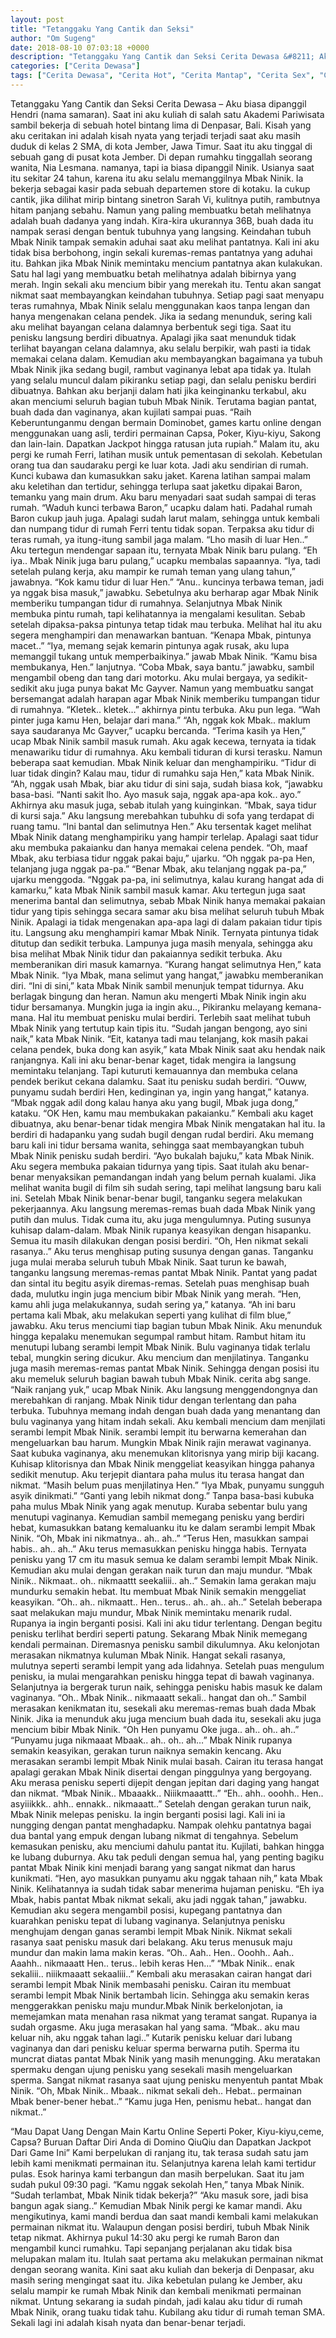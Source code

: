 ```yaml
---
layout: post
title: "Tetanggaku Yang Cantik dan Seksi"
author: "Om Sugeng"
date: 2018-08-10 07:03:18 +0000
description: "Tetanggaku Yang Cantik dan Seksi Cerita Dewasa &#8211; Aku biasa dipanggil Hendri (nama samaran). Saat ini aku kuliah di salah satu Akademi Pariwisata sambil bekerja di sebuah hotel bintang lima di D..."
categories: ["Cerita Dewasa"]
tags: ["Cerita Dewasa", "Cerita Hot", "Cerita Mantap", "Cerita Sex", "Cinta Hanya Nafsu", "Cinta Terlarang"]
---
```



Tetanggaku Yang Cantik dan Seksi
Cerita Dewasa &#8211; Aku biasa dipanggil Hendri (nama samaran). Saat ini aku kuliah di salah satu Akademi Pariwisata sambil bekerja di sebuah hotel bintang lima di Denpasar, Bali. Kisah yang aku ceritakan ini adalah kisah nyata yang terjadi terjadi saat aku masih duduk di kelas 2 SMA, di kota Jember, Jawa Timur.
Saat itu aku tinggal di sebuah gang di pusat kota Jember. Di depan rumahku tinggallah seorang wanita, Nia Lesmana. namanya, tapi ia biasa dipanggil Ninik. Usianya saat itu sekitar 24 tahun, karena itu aku selalu memanggilnya Mbak Ninik. Ia bekerja sebagai kasir pada sebuah departemen store di kotaku. Ia cukup cantik, jika dilihat mirip bintang sinetron Sarah Vi, kulitnya putih, rambutnya hitam panjang sebahu.
Namun yang paling membuatku betah melihatnya adalah buah dadanya yang indah. Kira-kira ukurannya 36B, buah dada itu nampak serasi dengan bentuk tubuhnya yang langsing.
Keindahan tubuh Mbak Ninik tampak semakin aduhai saat aku melihat pantatnya. Kali ini aku tidak bisa berbohong, ingin sekali kuremas-remas pantatnya yang aduhai itu. Bahkan jika Mbak Ninik memintaku mencium pantatnya akan kulakukan. Satu hal lagi yang membuatku betah melihatnya adalah bibirnya yang merah. Ingin sekali aku mencium bibir yang merekah itu. Tentu akan sangat nikmat saat membayangkan keindahan tubuhnya.
Setiap pagi saat menyapu teras rumahnya, Mbak Ninik selalu menggunakan kaos tanpa lengan dan hanya mengenakan celana pendek. Jika ia sedang menunduk, sering kali aku melihat bayangan celana dalamnya berbentuk segi tiga. Saat itu penisku langsung berdiri dibuatnya. Apalagi jika saat menunduk tidak terlihat bayangan celana dalamnya, aku selalu berpikir, wah pasti ia tidak memakai celana dalam.
Kemudian aku membayangkan bagaimana ya tubuh Mbak Ninik jika sedang bugil, rambut vaginanya lebat apa tidak ya. Itulah yang selalu muncul dalam pikiranku setiap pagi, dan selalu penisku berdiri dibuatnya. Bahkan aku berjanji dalam hati jika keinginanku terkabul, aku akan menciumi seluruh bagian tubuh Mbak Ninik. Terutama bagian pantat, buah dada dan vaginanya, akan kujilati sampai puas.
“Raih Keberuntunganmu dengan bermain Dominobet, games kartu online dengan menggunakan uang asli, terdiri permainan Capsa, Poker, Kiyu-kiyu, Sakong dan lain-lain. Dapatkan Jackpot hingga ratusan juta rupiah.”
Malam itu, aku pergi ke rumah Ferri, latihan musik untuk pementasan di sekolah. Kebetulan orang tua dan saudaraku pergi ke luar kota. Jadi aku sendirian di rumah. Kunci kubawa dan kumasukkan saku jaket. Karena latihan sampai malam aku keletihan dan tertidur, sehingga terlupa saat jaketku dipakai Baron, temanku yang main drum. Aku baru menyadari saat sudah sampai di teras rumah.
“Waduh kunci terbawa Baron,” ucapku dalam hati. Padahal rumah Baron cukup jauh juga. Apalagi sudah larut malam, sehingga untuk kembali dan numpang tidur di rumah Ferri tentu tidak sopan. Terpaksa aku tidur di teras rumah, ya itung-itung sambil jaga malam.
“Lho masih di luar Hen..” Aku tertegun mendengar sapaan itu, ternyata Mbak Ninik baru pulang.
“Eh iya.. Mbak Ninik juga baru pulang,” ucapku membalas sapaannya. “Iya, tadi setelah pulang kerja, aku mampir ke rumah teman yang ulang tahun,” jawabnya.
“Kok kamu tidur di luar Hen.”
“Anu.. kuncinya terbawa teman, jadi ya nggak bisa masuk,” jawabku. Sebetulnya aku berharap agar Mbak Ninik memberiku tumpangan tidur di rumahnya. Selanjutnya Mbak Ninik membuka pintu rumah, tapi kelihatannya ia mengalami kesulitan. Sebab setelah dipaksa-paksa pintunya tetap tidak mau terbuka. Melihat hal itu aku segera menghampiri dan menawarkan bantuan.
“Kenapa Mbak, pintunya macet..”
“Iya, memang sejak kemarin pintunya agak rusak, aku lupa memanggil tukang untuk memperbaikinya.” jawab Mbak Ninik.
“Kamu bisa membukanya, Hen.” lanjutnya.
“Coba Mbak, saya bantu.” jawabku, sambil mengambil obeng dan tang dari motorku.
Aku mulai bergaya, ya sedikit-sedikit aku juga punya bakat Mc Gayver. Namun yang membuatku sangat bersemangat adalah harapan agar Mbak Ninik memberiku tumpangan tidur di rumahnya.
“Kletek.. kletek…” akhirnya pintu terbuka. Aku pun lega.
“Wah pinter juga kamu Hen, belajar dari mana.”
“Ah, nggak kok Mbak.. maklum saya saudaranya Mc Gayver,” ucapku bercanda.
“Terima kasih ya Hen,” ucap Mbak Ninik sambil masuk rumah.
Aku agak kecewa, ternyata ia tidak menawariku tidur di rumahnya. Aku kembali tiduran di kursi terasku. Namun beberapa saat kemudian. Mbak Ninik keluar dan menghampiriku.
“Tidur di luar tidak dingin? Kalau mau, tidur di rumahku saja Hen,” kata Mbak Ninik.
“Ah, nggak usah Mbak, biar aku tidur di sini saja, sudah biasa kok, “jawabku basa-basi.
“Nanti sakit lho. Ayo masuk saja, nggak apa-apa kok.. ayo.”
Akhirnya aku masuk juga, sebab itulah yang kuinginkan.
“Mbak, saya tidur di kursi saja.”
Aku langsung merebahkan tubuhku di sofa yang terdapat di ruang tamu.
“Ini bantal dan selimutnya Hen.”
Aku tersentak kaget melihat Mbak Ninik datang menghampiriku yang hampir terlelap. Apalagi saat tidur aku membuka pakaianku dan hanya memakai celena pendek.
“Oh, maaf Mbak, aku terbiasa tidur nggak pakai baju,” ujarku.
“Oh nggak pa-pa Hen, telanjang juga nggak pa-pa.”
“Benar Mbak, aku telanjang nggak pa-pa,” ujarku menggoda.
“Nggak pa-pa, ini selimutnya, kalau kurang hangat ada di kamarku,” kata Mbak Ninik sambil masuk kamar.
Aku tertegun juga saat menerima bantal dan selimutnya, sebab Mbak Ninik hanya memakai pakaian tidur yang tipis sehingga secara samar aku bisa melihat seluruh tubuh Mbak Ninik. Apalagi ia tidak mengenakan apa-apa lagi di dalam pakaian tidur tipis itu.
Langsung aku menghampiri kamar Mbak Ninik. Ternyata pintunya tidak ditutup dan sedikit terbuka. Lampunya juga masih menyala, sehingga aku bisa melihat Mbak Ninik tidur dan pakaiannya sedikit terbuka. Aku memberanikan diri masuk kamarnya.
“Kurang hangat selimutnya Hen,” kata Mbak Ninik.
“Iya Mbak, mana selimut yang hangat,” jawabku memberanikan diri.
“Ini di sini,” kata Mbak Ninik sambil menunjuk tempat tidurnya.
Aku berlagak bingung dan heran. Namun aku mengerti Mbak Ninik ingin aku tidur bersamanya. Mungkin juga ia ingin aku.., Pikiranku melayang kemana-mana. Hal itu membuat penisku mulai berdiri. Terlebih saat melihat tubuh Mbak Ninik yang tertutup kain tipis itu.
“Sudah jangan bengong, ayo sini naik,” kata Mbak Ninik.
“Eit, katanya tadi mau telanjang, kok masih pakai celana pendek, buka dong kan asyik,” kata Mbak Ninik saat aku hendak naik ranjangnya.
Kali ini aku benar-benar kaget, tidak mengira ia langsung memintaku telanjang. Tapi kuturuti kemauannya dan membuka celana pendek berikut cekana dalamku. Saat itu penisku sudah berdiri.
“Ouww, punyamu sudah berdiri Hen, kedinginan ya, ingin yang hangat,” katanya.
“Mbak nggak adil dong kalau hanya aku yang bugil, Mbak juga dong,” kataku.
“OK Hen, kamu mau membukakan pakaianku.”
Kembali aku kaget dibuatnya, aku benar-benar tidak mengira Mbak Ninik mengatakan hal itu. Ia berdiri di hadapanku yang sudah bugil dengan rudal berdiri. Aku memang baru kali ini tidur bersama wanita, sehingga saat membayangkan tubuh Mbak Ninik penisku sudah berdiri.
“Ayo bukalah bajuku,” kata Mbak Ninik.
Aku segera membuka pakaian tidurnya yang tipis. Saat itulah aku benar-benar menyaksikan pemandangan indah yang belum pernah kualami. Jika melihat wanita bugil di film sih sudah sering, tapi melihat langsung baru kali ini.
Setelah Mbak Ninik benar-benar bugil, tanganku segera melakukan pekerjaannya. Aku langsung meremas-remas buah dada Mbak Ninik yang putih dan mulus. Tidak cuma itu, aku juga mengulumnya. Puting susunya kuhisap dalam-dalam. Mbak Ninik rupanya keasyikan dengan hisapanku. Semua itu masih dilakukan dengan posisi berdiri.
“Oh, Hen nikmat sekali rasanya..”
Aku terus menghisap puting susunya dengan ganas. Tanganku juga mulai meraba seluruh tubuh Mbak Ninik. Saat turun ke bawah, tanganku langsung meremas-remas pantat Mbak Ninik. Pantat yang padat dan sintal itu begitu asyik diremas-remas. Setelah puas menghisap buah dada, mulutku ingin juga mencium bibir Mbak Ninik yang merah.
“Hen, kamu ahli juga melakukannya, sudah sering ya,” katanya.
“Ah ini baru pertama kali Mbak, aku melakukan seperti yang kulihat di film blue,” jawabku.
Aku terus menciumi tiap bagian tubun Mbak Ninik. Aku menunduk hingga kepalaku menemukan segumpal rambut hitam. Rambut hitam itu menutupi lubang serambi lempit Mbak Ninik. Bulu vaginanya tidak terlalu tebal, mungkin sering dicukur. Aku mencium dan menjilatinya. Tanganku juga masih meremas-remas pantat Mbak Ninik. Sehingga dengan posisi itu aku memeluk seluruh bagian bawah tubuh Mbak Ninik. cerita abg sange.
“Naik ranjang yuk,” ucap Mbak Ninik.
Aku langsung menggendongnya dan merebahkan di ranjang. Mbak Ninik tidur dengan terlentang dan paha terbuka. Tubuhnya memang indah dengan buah dada yang menantang dan bulu vaginanya yang hitam indah sekali. Aku kembali mencium dam menjilati serambi lempit Mbak Ninik. serambi lempit itu berwarna kemerahan dan mengeluarkan bau harum.
Mungkin Mbak Ninik rajin merawat vaginanya. Saat kubuka vaginanya, aku menemukan klitorisnya yang mirip biji kacang. Kuhisap klitorisnya dan Mbak Ninik menggeliat keasyikan hingga pahanya sedikit menutup. Aku terjepit diantara paha mulus itu terasa hangat dan nikmat.
“Masih belum puas menjilatinya Hen.”
“Iya Mbak, punyamu sungguh asyik dinikmati.”
“Ganti yang lebih nikmat dong.”
Tanpa basa-basi kubuka paha mulus Mbak Ninik yang agak menutup. Kuraba sebentar bulu yang menutupi vaginanya. Kemudian sambil memegang penisku yang berdiri hebat, kumasukkan batang kemaluanku itu ke dalam serambi lempit Mbak Ninik.
“Oh, Mbak ini nikmatnya.. ah.. ah..”
“Terus Hen, masukkan sampai habis.. ah.. ah..”
Aku terus memasukkan penisku hingga habis. Ternyata penisku yang 17 cm itu masuk semua ke dalam serambi lempit Mbak Ninik. Kemudian aku mulai dengan gerakan naik turun dan maju mundur.
“Mbak Ninik.. Nikmaat.. oh.. nikmaattt seekaliii.. ah..”
Semakin lama gerakan maju mundurku semakin hebat. Itu membuat Mbak Ninik semakin menggeliat keasyikan.
“Oh.. ah.. nikmaatt.. Hen.. terus.. ah.. ah.. ah..”
Setelah beberapa saat melakukan maju mundur, Mbak Ninik memintaku menarik rudal. Rupanya ia ingin berganti posisi. Kali ini aku tidur terlentang. Dengan begitu penisku terlihat berdiri seperti patung. Sekarang Mbak Ninik memegang kendali permainan. Diremasnya penisku sambil dikulumnya.
Aku kelonjotan merasakan nikmatnya kuluman Mbak Ninik. Hangat sekali rasanya, mulutnya seperti serambi lempit yang ada lidahnya. Setelah puas mengulum penisku, ia mulai mengarahkan penisku hingga tepat di bawah vaginanya. Selanjutnya ia bergerak turun naik, sehingga penisku habis masuk ke dalam vaginanya.
“Oh.. Mbak Ninik.. nikmaaatt sekali.. hangat dan oh..”
Sambil merasakan kenikmatan itu, sesekali aku meremas-remas buah dada Mbak Ninik. Jika ia menunduk aku juga mencium buah dada itu, sesekali aku juga mencium bibir Mbak Ninik.
“Oh Hen punyamu Oke juga.. ah.. oh.. ah..”
“Punyamu juga nikmaaat Mbaak.. ah.. oh.. ah…”
Mbak Ninik rupanya semakin keasyikan, gerakan turun naiknya semakin kencang. Aku merasakan serambi lempit Mbak Ninik mulai basah. Cairan itu terasa hangat apalagi gerakan Mbak Ninik disertai dengan pinggulnya yang bergoyang. Aku merasa penisku seperti dijepit dengan jepitan dari daging yang hangat dan nikmat.
“Mbak Ninik.. Mbaaakk.. Niiikmaaattt..”
“Eh.. ahh.. ooohh.. Hen.. asyiiikkk.. ahh.. ennakk.. nikmaaatt..”
Setelah dengan gerakan turun naik, Mbak Ninik melepas penisku. Ia ingin berganti posisi lagi. Kali ini ia nungging dengan pantat menghadapku. Nampak olehku pantatnya bagai dua bantal yang empuk dengan lubang nikmat di tengahnya.
Sebelum kemasukan penisku, aku menciumi dahulu pantat itu. Kujilati, bahkan hingga ke lubang duburnya. Aku tak peduli dengan semua hal, yang penting bagiku pantat Mbak Ninik kini menjadi barang yang sangat nikmat dan harus kunikmati.
“Hen, ayo masukkan punyamu aku nggak tahaan nih,” kata Mbak Ninik.
Kelihatannya ia sudah tidak sabar menerima hujaman penisku.
“Eh iya Mbak, habis pantat Mbak nikmat sekali, aku jadi nggak tahan,” jawabku.
Kemudian aku segera mengambil posisi, kupegang pantatnya dan kuarahkan penisku tepat di lubang vaginanya. Selanjutnya penisku menghujam dengan ganas serambi lempit Mbak Ninik. Nikmat sekali rasanya saat penisku masuk dari belakang. Aku terus menusuk maju mundur dan makin lama makin keras.
“Oh.. Aah.. Hen.. Ooohh.. Aah.. Aaahh.. nikmaaatt Hen.. terus.. lebih keras Hen…”
“Mbak Ninik.. enak sekaliii.. niiikmaaatt sekaaliii..”
Kembali aku merasakan cairan hangat dari serambi lempit Mbak Ninik membasahi penisku. Cairan itu membuat serambi lempit Mbak Ninik bertambah licin. Sehingga aku semakin keras menggerakkan penisku maju mundur.Mbak Ninik berkelonjotan, ia memejamkan mata menahan rasa nikmat yang teramat sangat. Rupanya ia sudah orgasme. Aku juga merasakan hal yang sama.
“Mbak.. aku mau keluar nih, aku nggak tahan lagi..”
Kutarik penisku keluar dari lubang vaginanya dan dari penisku keluar sperma berwarna putih. Sperma itu muncrat diatas pantat Mbak Ninik yang masih menungging. Aku meratakan spermaku dengan ujung penisku yang sesekali masih mengeluarkan sperma. Sangat nikmat rasanya saat ujung penisku menyentuh pantat Mbak Ninik.
“Oh, Mbak Ninik.. Mbaak.. nikmat sekali deh.. Hebat.. permainan Mbak bener-bener hebat..”
“Kamu juga Hen, penismu hebat.. hangat dan nikmat..”

&#8220;Mau Dapat Uang Dengan Main Kartu Online Seperti Poker, Kiyu-kiyu,ceme, Capsa? Buruan Daftar Diri Anda di Domino QiuQiu dan Dapatkan Jackpot Dari Game Ini&#8221;
Kami berpelukan di ranjang itu, tak terasa sudah satu jam lebih kami menikmati permainan itu. Selanjutnya karena lelah kami tertidur pulas. Esok harinya kami terbangun dan masih berpelukan. Saat itu jam sudah pukul 09:30 pagi.
“Kamu nggak sekolah Hen,” tanya Mbak Ninik.
“Sudah terlambat, Mbak Ninik tidak bekerja?”
“Aku masuk sore, jadi bisa bangun agak siang..”
Kemudian Mbak Ninik pergi ke kamar mandi. Aku mengikutinya, kami mandi berdua dan saat mandi kembali kami melakukan permainan nikmat itu. Walaupun dengan posisi berdiri, tubuh Mbak Ninik tetap nikmat.
Akhirnya pukul 14:30 aku pergi ke rumah Baron dan mengambil kunci rumahku. Tapi sepanjang perjalanan aku tidak bisa melupakan malam itu. Itulah saat pertama aku melakukan permainan nikmat dengan seorang wanita.
Kini saat aku kuliah dan bekerja di Denpasar, aku masih sering mengingat saat itu. Jika kebetulan pulang ke Jember, aku selalu mampir ke rumah Mbak Ninik dan kembali menikmati permainan nikmat. Untung sekarang ia sudah pindah, jadi kalau aku tidur di rumah Mbak Ninik, orang tuaku tidak tahu.
Kubilang aku tidur di rumah teman SMA. Sekali lagi ini adalah kisah nyata dan benar-benar terjadi.
